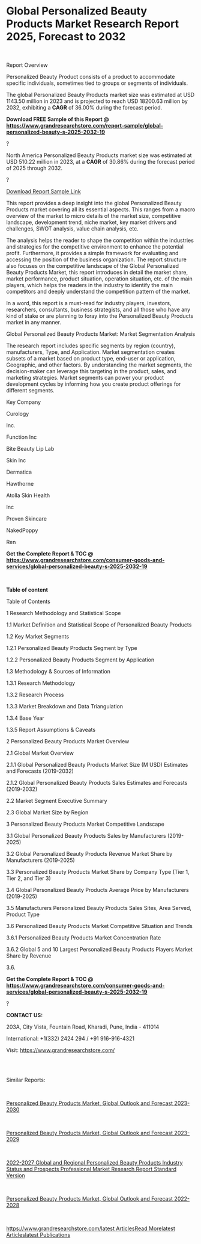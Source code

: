 <h1>Global Personalized Beauty Products Market Research Report 2025, Forecast to 2032</h1><br/><p>Report Overview</p>
 
 
 
 <p>Personalized Beauty Product consists of a product to accommodate specific individuals, sometimes tied to groups or segments of individuals.</p>
 
 
 
 <p>The global Personalized Beauty Products market size was estimated at USD 1143.50 million in 2023 and is projected to reach USD 18200.63 million by 2032, exhibiting a <strong>CAGR</strong> of 36.00% during the forecast period.</p>
 
 
 
 <div><b>Download FREE Sample of this Report @ <a href="https://www.grandresearchstore.com/report-sample/global-personalized-beauty-s-2025-2032-19">https://www.grandresearchstore.com/report-sample/global-personalized-beauty-s-2025-2032-19</a></b></div>
 
 
 
 <p>? </p>
 
 
 
 <p>North America Personalized Beauty Products market size was estimated at USD 510.22 million in 2023, at a <strong>CAGR</strong> of 30.86% during the forecast period of 2025 through 2032.</p>
 
 
 
 <p>? </p>
 
 
 
 <p><a href="https://www.grandresearchstore.com/mr-admin/report-sample/global-personalized-beauty-s-2025-2032-19">Download Report Sample Link</a></p>
 
 
 
 <p>This report provides a deep insight into the global Personalized Beauty Products market covering all its essential aspects. This ranges from a macro overview of the market to micro details of the market size, competitive landscape, development trend, niche market, key market drivers and challenges, SWOT analysis, value chain analysis, etc.</p>
 
 
 
 <p>The analysis helps the reader to shape the competition within the industries and strategies for the competitive environment to enhance the potential profit. Furthermore, it provides a simple framework for evaluating and accessing the position of the business organization. The report structure also focuses on the competitive landscape of the Global Personalized Beauty Products Market, this report introduces in detail the market share, market performance, product situation, operation situation, etc. of the main players, which helps the readers in the industry to identify the main competitors and deeply understand the competition pattern of the market.</p>
 
 
 
 <p>In a word, this report is a must-read for industry players, investors, researchers, consultants, business strategists, and all those who have any kind of stake or are planning to foray into the Personalized Beauty Products market in any manner.</p>
 
 
 
 <p>Global Personalized Beauty Products Market: Market Segmentation Analysis</p>
 
 
 
 <p>The research report includes specific segments by region (country), manufacturers, Type, and Application. Market segmentation creates subsets of a market based on product type, end-user or application, Geographic, and other factors. By understanding the market segments, the decision-maker can leverage this targeting in the product, sales, and marketing strategies. Market segments can power your product development cycles by informing how you create product offerings for different segments.</p>
 
 
 
 <p>Key Company</p>
 
 
 
 <p>Curology</p>
 
 
 
 <p>Inc.</p>
 
 
 
 <p>Function Inc</p>
 
 
 
 <p>Bite Beauty Lip Lab</p>
 
 
 
 <p>Skin Inc</p>
 
 
 
 <p>Dermatica</p>
 
 
 
 <p>Hawthorne</p>
 
 
 
 <p>Atolla Skin Health</p>
 
 
 
 <p>Inc</p>
 
 
 
 <p>Proven Skincare</p>
 
 
 
 <p>NakedPoppy</p>
 
 
 
 <p>Ren</p>
 
 
 
 <div><b>Get the Complete Report & TOC @ <a href="https://www.grandresearchstore.com/consumer-goods-and-services/global-personalized-beauty-s-2025-2032-19">https://www.grandresearchstore.com/consumer-goods-and-services/global-personalized-beauty-s-2025-2032-19</a></b></div>
 
 
 
 <p><br />
 
 <b>Table of content</b></p>
 
 
 
 <p>Table of Contents<br />
 
 1 Research Methodology and Statistical Scope<br />
 
 1.1 Market Definition and Statistical Scope of Personalized Beauty Products<br />
 
 1.2 Key Market Segments<br />
 
 1.2.1 Personalized Beauty Products Segment by Type<br />
 
 1.2.2 Personalized Beauty Products Segment by Application<br />
 
 1.3 Methodology & Sources of Information<br />
 
 1.3.1 Research Methodology<br />
 
 1.3.2 Research Process<br />
 
 1.3.3 Market Breakdown and Data Triangulation<br />
 
 1.3.4 Base Year<br />
 
 1.3.5 Report Assumptions & Caveats<br />
 
 2 Personalized Beauty Products Market Overview<br />
 
 2.1 Global Market Overview<br />
 
 2.1.1 Global Personalized Beauty Products Market Size (M USD) Estimates and Forecasts (2019-2032)<br />
 
 2.1.2 Global Personalized Beauty Products Sales Estimates and Forecasts (2019-2032)<br />
 
 2.2 Market Segment Executive Summary<br />
 
 2.3 Global Market Size by Region<br />
 
 3 Personalized Beauty Products Market Competitive Landscape<br />
 
 3.1 Global Personalized Beauty Products Sales by Manufacturers (2019-2025)<br />
 
 3.2 Global Personalized Beauty Products Revenue Market Share by Manufacturers (2019-2025)<br />
 
 3.3 Personalized Beauty Products Market Share by Company Type (Tier 1, Tier 2, and Tier 3)<br />
 
 3.4 Global Personalized Beauty Products Average Price by Manufacturers (2019-2025)<br />
 
 3.5 Manufacturers Personalized Beauty Products Sales Sites, Area Served, Product Type<br />
 
 3.6 Personalized Beauty Products Market Competitive Situation and Trends<br />
 
 3.6.1 Personalized Beauty Products Market Concentration Rate<br />
 
 3.6.2 Global 5 and 10 Largest Personalized Beauty Products Players Market Share by Revenue<br />
 
 3.6.</p>
 
 
 
 <div><b>Get the Complete Report & TOC @ <a href="https://www.grandresearchstore.com/consumer-goods-and-services/global-personalized-beauty-s-2025-2032-19">https://www.grandresearchstore.com/consumer-goods-and-services/global-personalized-beauty-s-2025-2032-19</a></b></div>
 
 
 
 <p>? </p>
 
 
 
 <p><b>CONTACT US:</b><br />
 
 203A, City Vista, Fountain Road, Kharadi, Pune, India - 411014<br />
 
 International: +1(332) 2424 294 / +91 916-916-4321<br />
 
 Visit: <a href="https://www.grandresearchstore.com/">https://www.grandresearchstore.com/</a><br />
 
 <br />
 
 <br />
 
 Similar Reports:<br />
 
 <br />
 
 <a href="https://www.grandresearchstore.com/consumer-goods-and-services/global-personalized-beauty-s-forecast-2023-2030-976">Personalized Beauty Products Market, Global Outlook and Forecast 2023-2030</a><br />
 
 <br />
 
 <a href="https://www.grandresearchstore.com/consumer-goods-and-services/global-personalized-beauty-s-forecast-2023-2029-408">Personalized Beauty Products Market, Global Outlook and Forecast 2023-2029</a><br />
 
 <br />
 
 <a href="https://www.grandresearchstore.com/consumer-goods-and-services/global-regional-personalized-beauty-s-2022-2027-675">2022-2027 Global and Regional Personalized Beauty Products Industry Status and Prospects Professional Market Research Report Standard Version</a><br />
 
 <br />
 
 <a href="https://www.grandresearchstore.com/consumer-goods-and-services/global-personalized-beauty-s-forecast-2022-2028-283">Personalized Beauty Products Market, Global Outlook and Forecast 2022-2028</a><br />
 
 <br />
 
 <a href="https://gyeongbokgung.com">https://www.grandresearchstore.com/</a><a href="https://hallyeomaritime.com">latest Articles</a><a href="https://jingwansa.com">Read More</a><a href="https://nguoiviet.jp/">latest Articles</a><a href="https://www.intelmarketresearch.com/">latest Publications</a></p>
